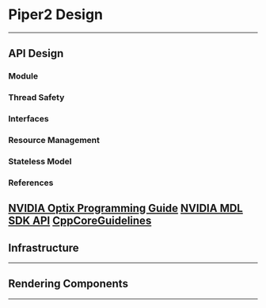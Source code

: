 # Piper2 Design
---
## API Design
### Module
### Thread Safety
### Interfaces
### Resource Management
### Stateless Model
### References
[NVIDIA Optix Programming Guide](https://raytracing-docs.nvidia.com/optix7/guide/index.html#implementation_principles#implementation-principles)
[NVIDIA MDL SDK API](https://raytracing-docs.nvidia.com/mdl/api/html/mi_neuray_design.html)
[CppCoreGuidelines](http://isocpp.github.io/CppCoreGuidelines/CppCoreGuidelines)
---
## Infrastructure
---
## Rendering Components
---

